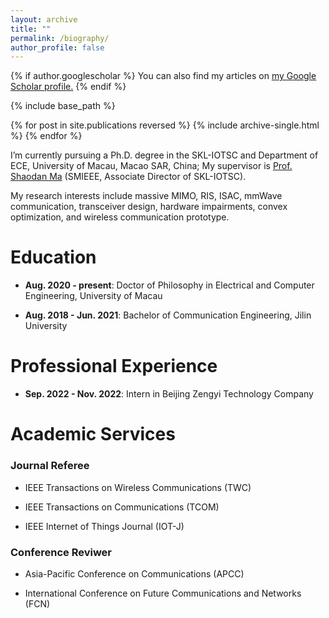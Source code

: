 ```yaml
---
layout: archive
title: ""
permalink: /biography/
author_profile: false
---
```


{% if author.googlescholar %}
  You can also find my articles on <u><a href="{{author.googlescholar}}">my Google Scholar profile</a>.</u>
{% endif %}

{% include base_path %}

{% for post in site.publications reversed %}
  {% include archive-single.html %}
{% endfor %}

I’m currently pursuing a Ph.D. degree in the SKL-IOTSC and Department of ECE, University of Macau, Macao SAR, China; My supervisor is [Prof. Shaodan Ma](https://www.fst.um.edu.mo/personal/shaodanma/) (SMIEEE, Associate Director of SKL-IOTSC).  


My research interests include massive MIMO, RIS, ISAC, mmWave communication, transceiver design, hardware impairments, convex optimization, and wireless communication prototype.

# Education  

- **Aug. 2020 - present**: Doctor of Philosophy in Electrical and Computer Engineering, University of Macau  


- **Aug. 2018 - Jun. 2021**: Bachelor of Communication Engineering, Jilin University  


# Professional Experience  

- **Sep. 2022 - Nov. 2022**: Intern in Beijing Zengyi Technology Company  


# Academic Services  

### Journal Referee  

- IEEE Transactions on Wireless Communications (TWC)  

- IEEE Transactions on Communications (TCOM)  


- IEEE Internet of Things Journal (IOT-J)  


### Conference Reviwer  

- Asia-Pacific Conference on Communications (APCC)  

- International Conference on Future Communications and Networks (FCN)  


